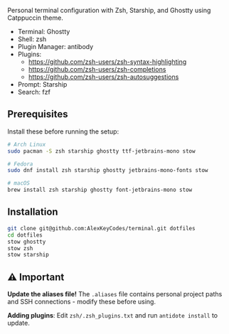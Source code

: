 Personal terminal configuration with Zsh, Starship, and Ghostty using Catppuccin theme.

- Terminal: Ghostty
- Shell: zsh
- Plugin Manager: antibody
- Plugins:
    - https://github.com/zsh-users/zsh-syntax-highlighting
    - https://github.com/zsh-users/zsh-completions
    - https://github.com/zsh-users/zsh-autosuggestions
- Prompt: Starship
- Search: fzf

## Prerequisites

Install these before running the setup:

```bash
# Arch Linux
sudo pacman -S zsh starship ghostty ttf-jetbrains-mono stow

# Fedora
sudo dnf install zsh starship ghostty jetbrains-mono-fonts stow

# macOS
brew install zsh starship ghostty font-jetbrains-mono stow
```

## Installation

```bash
git clone git@github.com:AlexKeyCodes/terminal.git dotfiles
cd dotfiles
stow ghostty
stow zsh
stow starship
```

## ⚠️ Important

**Update the aliases file!** The `.aliases` file contains personal project paths and SSH connections - modify these before using.

**Adding plugins**: Edit `zsh/.zsh_plugins.txt` and run `antidote install` to update.

